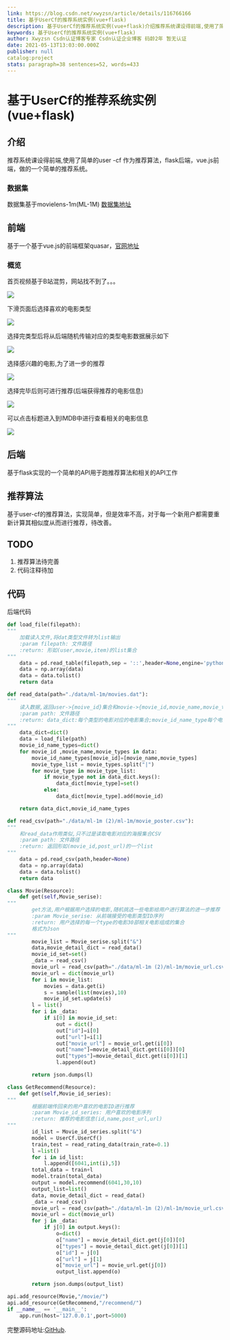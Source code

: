 ```yaml
---
link: https://blog.csdn.net/xwyzsn/article/details/116766166
title: 基于UserCf的推荐系统实例(vue+flask)
description: 基于UserCf的推荐系统实例(vue+flask)介绍推荐系统课设得前端,使用了简单的user -cf 作为推荐算法，flask后端，vue.js前端，做的一个简单的推荐系统。数据集数据集基于movielens-1m(ML-1M)数据集地址前端基于一个基于vue.js的前端框架quasar，官网地址概览首页视频基于B站混剪，网站找不到了。。。下滑页面后选择喜欢的电影类型选择完类型后将从后端随机传输对应的类型电影数据展示如下选择感兴趣的电影,为了进一步的推荐选择完毕后则可进行
keywords: 基于UserCf的推荐系统实例(vue+flask)
author: Xwyzsn Csdn认证博客专家 Csdn认证企业博客 码龄2年 暂无认证
date: 2021-05-13T13:03:00.000Z
publisher: null
catalog:project
stats: paragraph=38 sentences=52, words=433
---
```

# 基于UserCf的推荐系统实例(vue+flask)

## 介绍

推荐系统课设得前端,使用了简单的user -cf 作为推荐算法，flask后端，vue.js前端，做的一个简单的推荐系统。

### 数据集

数据集基于movielens-1m(ML-1M) [数据集地址](https://grouplens.org/datasets/movielens/1m/)

## 前端

基于一个基于vue.js的前端框架quasar，[官网地址](https://quasar.dev/)

### 概览

首页视频基于B站混剪，网站找不到了。。。

![](https://img-blog.csdnimg.cn/img_convert/cd59ab7d65fc5f1f4e4e3b3e3a297261.png)

下滑页面后选择喜欢的电影类型

![](https://img-blog.csdnimg.cn/img_convert/bab8427c3b80f1dac0c0564f03066691.png)

选择完类型后将从后端随机传输对应的类型电影数据展示如下

![](https://img-blog.csdnimg.cn/img_convert/cf7125d8e64ab488eecf119c81c82ecf.png)

选择感兴趣的电影,为了进一步的推荐

![](https://img-blog.csdnimg.cn/img_convert/a05f33649aa8a8673cb20b1799222b21.png)

选择完毕后则可进行推荐(后端获得推荐的电影信息)

![](https://img-blog.csdnimg.cn/img_convert/6397db1ac872e99a87716addcf916deb.png)

可以点击标题进入到IMDB中进行查看相关的电影信息

![](https://img-blog.csdnimg.cn/img_convert/e8c1fdc57663f026e6c13eb179702fe2.png)

## 后端

基于flask实现的一个简单的API用于跑推荐算法和相关的API工作

## 推荐算法

基于user-cf的推荐算法，实现简单，但是效率不高，对于每一个新用户都需要重新计算其相似度从而进行推荐，待改善。

## TODO

1. 推荐算法待完善
2. 代码注释待加

## 代码

后端代码

```python
def load_file(filepath):
"""
    加载读入文件,将dat类型文件转为list输出
    :param filepath: 文件路径
    :return: 形如(user,movie,item)的list集合
"""
    data = pd.read_table(filepath,sep = '::',header=None,engine='python')
    data = np.array(data)
    data = data.tolist()
    return data

def read_data(path="./data/ml-1m/movies.dat"):
"""
    读入数据,返回user->{moive_id}集合和movie->{movie_id,movie_name,movie_types}集合
    :param path: 文件路径
    :return: data_dict:每个类型的电影对应的电影集合;movie_id_name_type每个电影的ID,name,和类型集合
"""
    data_dict=dict()
    data = load_file(path)
    movie_id_name_types=dict()
    for movie_id ,movie_name,movie_types in data:
        movie_id_name_types[movie_id]=[movie_name,movie_types]
        movie_type_list = movie_types.split("|")
        for movie_type in movie_type_list:
            if movie_type not in data_dict.keys():
                data_dict[movie_type]=set()
            else:
                data_dict[movie_type].add(movie_id)

    return data_dict,movie_id_name_types

def read_csv(path="./data/ml-1m (2)/ml-1m/movie_poster.csv"):
"""
    和read_data作用类似,只不过是读取电影对应的海报集合CSV
    :param path: 文件路径
    :return: 返回形如(movie_id,post_url)的一个list
"""
    data = pd.read_csv(path,header=None)
    data = np.array(data)
    data = data.tolist()
    return data

class Movie(Resource):
    def get(self,Movie_serise):
"""
        get方法,用户根据用户选择的电影,随机挑选一些电影给用户进行算法的进一步推荐
        :param Movie_serise: 从前端接受的电影类型ID序列
        :return: 用户选择的每一个type的电影30部相关电影组成的集合
        格式为Json
"""
        movie_list = Movie_serise.split("&")
        data,movie_detail_dict = read_data()
        movie_id_set=set()
        _data = read_csv()
        movie_url = read_csv(path="./data/ml-1m (2)/ml-1m/movie_url.csv")
        movie_url = dict(movie_url)
        for i in movie_list:
            movies = data.get(i)
            s = sample(list(movies),10)
            movie_id_set.update(s)
        l = list()
        for i in _data:
            if i[0] in movie_id_set:
                out = dict()
                out["id"]=i[0]
                out["url"]=i[1]
                out["movie_url"] = movie_url.get(i[0])
                out["name"]=movie_detail_dict.get(i[0])[0]
                out["types"]=movie_detail_dict.get(i[0])[1]
                l.append(out)

        return json.dumps(l)

class GetRecommend(Resource):
    def get(self,Movie_id_series):
"""
        根据前端传回来的用户喜欢的电影ID进行推荐
        :param Movie_id_series: 用户喜欢的电影序列
        :return: 推荐的电影信息(id,name,post_url,url)
"""
        id_list = Movie_id_series.split("&")
        model = UserCf.UserCf()
        train,test = read_rating_data(train_rate=0.1)
        l =list()
        for i in id_list:
            l.append([6041,int(i),5])
        total_data = train+l
        model.train(total_data)
        output = model.recommend(6041,30,10)
        output_list=list()
        data, movie_detail_dict = read_data()
        _data = read_csv()
        movie_url = read_csv(path="./data/ml-1m (2)/ml-1m/movie_url.csv")
        movie_url = dict(movie_url)
        for j in _data:
            if j[0] in output.keys():
                o=dict()
                o["name"] = movie_detail_dict.get(j[0])[0]
                o["types"] = movie_detail_dict.get(j[0])[1]
                o["id"] = j[0]
                o["url"] = j[1]
                o["movie_url"] = movie_url.get(j[0])
                output_list.append(o)

        return json.dumps(output_list)

api.add_resource(Movie,"/movie/")
api.add_resource(GetRecommend,"/recommend/")
if __name__ == '__main__':
    app.run(host='127.0.0.1',port=5000)

```

完整源码地址:[GitHub](https://github.com/xwyzsn/recommend-system).
